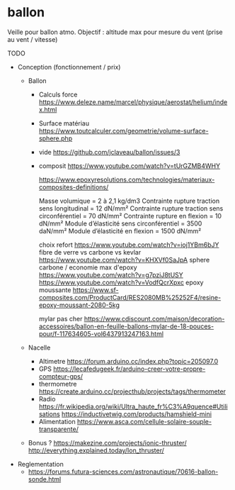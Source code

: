 # ballon
Veille pour ballon atmo. Objectif : altitude max pour mesure du vent (prise au vent / vitesse)

TODO
+ Conception (fonctionnement / prix)
  + Ballon
    - Calculs force https://www.deleze.name/marcel/physique/aerostat/helium/index.html
    - Surface matériau https://www.toutcalculer.com/geometrie/volume-surface-sphere.php
    - vide https://github.com/jclaveau/ballon/issues/3
    - composit https://www.youtube.com/watch?v=tUrGZMB4WHY
    
      https://www.epoxyresolutions.com/technologies/materiaux-composites-definitions/
      
      Masse volumique = 2 à 2,1 kg/dm3
Contrainte rupture traction sens longitudinal = 12 dN/mm²
Contrainte rupture traction sens circonférentiel = 70 dN/mm²
Contrainte rupture en flexion = 10 dN/mm²
Module d’élasticité sens circonférentiel = 3500 daN/mm²
Module d’élasticité en flexion = 1500 dN/mm²

      choix refort https://www.youtube.com/watch?v=ioj1YBm6bJY
      fibre de verre vs carbone vs kevlar https://www.youtube.com/watch?v=KHXVf0SaJpA
      sphere carbone / economie max d'epoxy https://www.youtube.com/watch?v=g7pziJ8tUSY https://www.youtube.com/watch?v=VodfQcrXpxc
      epoxy moussante https://www.sf-composites.com/ProductCard/RES2080MB%25252F4/resine-epoxy-moussant-2080-5kg
      
      mylar pas cher https://www.cdiscount.com/maison/decoration-accessoires/ballon-en-feuille-ballons-mylar-de-18-pouces-pour/f-117634605-vol6437913247163.html
  + Nacelle
    - Altimetre https://forum.arduino.cc/index.php?topic=205097.0
    - GPS https://lecafedugeek.fr/arduino-creer-votre-propre-compteur-gps/
    - thermometre https://create.arduino.cc/projecthub/projects/tags/thermometer
    - Radio 
      https://fr.wikipedia.org/wiki/Ultra_haute_fr%C3%A9quence#Utilisations
      https://inductivetwig.com/products/hamshield-mini
    - Alimentation https://www.asca.com/cellule-solaire-souple-transparente/
  
  + Bonus ? https://makezine.com/projects/ionic-thruster/
    http://everything.explained.today/Ion_thruster/
+ Reglementation
  - https://forums.futura-sciences.com/astronautique/70616-ballon-sonde.html
